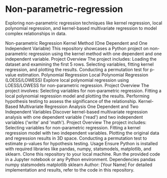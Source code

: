 # Non-parametric-regression
Exploring non-parametric regression techniques like kernel regression, local polynomial regression, and kernel-based multivariate regression to model complex relationships in data.

Non-parametric Regression
Kernel Method (One Dependent and One Independent Variable)
This repository showcases a Python project on non-parametric regression using the kernel method with one dependent and one independent variable.
Project Overview
The project includes:
Loading the dataset and examining the first 5 rows.
Selecting variables, fitting kernel regression, and plotting the results.
Conducting a permutation test for p-value estimation.
Polynomial Regression
Local Polynomial Regression (LOESS/LOWESS)
Explore local polynomial regression using LOESS/LOWESS for non-parametric regression.
Project Overview
The project involves:
Selecting variables for non-parametric regression.
Fitting a local polynomial regression model and plotting the results.
Performing hypothesis testing to assess the significance of the relationship.
Kernel-Based Multivariate Regression Analysis
One Dependent and Two Independent Variables
Discover kernel-based multivariate regression analysis with one dependent variable ('read') and two independent variables ('write' and 'math').
Project Overview
The project includes:
Selecting variables for non-parametric regression.
Fitting a kernel regression model with two independent variables.
Plotting the original data and regression results in 3D space.
Conducting a permutation test to estimate p-values for hypothesis testing.
Usage
Ensure Python is installed with required libraries like pandas, numpy, statsmodels, matplotlib, and sklearn.
Clone this repository to your local machine.
Run the provided code in a Jupyter notebook or any Python environment.
Dependencies
pandas
numpy
statsmodels
matplotlib
sklearn
Author: [Your Name]
For detailed implementation and results, refer to the code in this repository.
